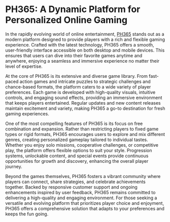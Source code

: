 # PH365: A Dynamic Platform for Personalized Online Gaming

In the rapidly evolving world of online entertainment, [PH365](https://ph365.tw/sign-up) stands out as a modern platform designed to provide players with a rich and flexible gaming experience. Crafted with the latest technology, PH365 offers a smooth, user-friendly interface accessible on both desktop and mobile devices. This ensures that users can dive into their favorite games anytime and anywhere, enjoying a seamless and immersive experience no matter their level of expertise.

At the core of PH365 is its extensive and diverse game library. From fast-paced action games and intricate puzzles to strategic challenges and chance-based formats, the platform caters to a wide variety of player preferences. Each game is developed with high-quality visuals, intuitive controls, and engaging sound effects, providing an immersive environment that keeps players entertained. Regular updates and new content releases maintain excitement and variety, making PH365 a go-to destination for fresh gaming experiences.

One of the most compelling features of PH365 is its focus on free combination and expansion. Rather than restricting players to fixed game types or rigid formats, PH365 encourages users to explore and mix different genres, creating personalized gameplay tailored to individual tastes. Whether you enjoy solo missions, cooperative challenges, or competitive play, the platform offers flexible options to suit your style. Progression systems, unlockable content, and special events provide continuous opportunities for growth and discovery, enhancing the overall player journey.

Beyond the games themselves, PH365 fosters a vibrant community where players can connect, share strategies, and celebrate achievements together. Backed by responsive customer support and ongoing enhancements inspired by user feedback, PH365 remains committed to delivering a high-quality and engaging environment. For those seeking a versatile and evolving platform that prioritizes player choice and enjoyment, PH365 offers a comprehensive solution that adapts to your preferences and keeps the fun going.